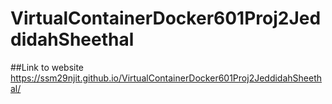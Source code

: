 # VirtualContainerDocker601Proj2JeddidahSheethal

##Link to website 
https://ssm29njit.github.io/VirtualContainerDocker601Proj2JeddidahSheethal/
